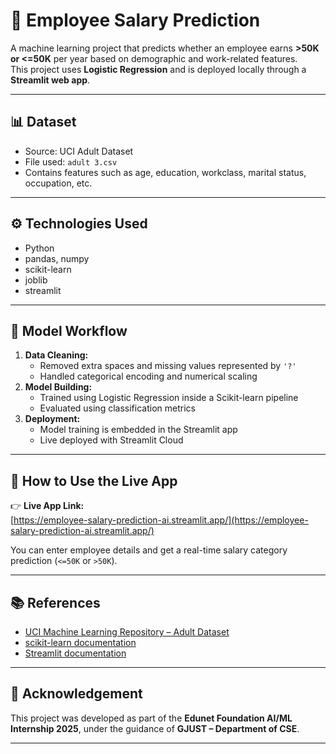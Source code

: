 # 💼 Employee Salary Prediction

A machine learning project that predicts whether an employee earns **>50K or <=50K** per year based on demographic and work-related features.  
This project uses **Logistic Regression** and is deployed locally through a **Streamlit web app**.

---

## 📊 Dataset

- Source: UCI Adult Dataset  
- File used: `adult 3.csv`  
- Contains features such as age, education, workclass, marital status, occupation, etc.

---

## ⚙️ Technologies Used

- Python  
- pandas, numpy  
- scikit-learn  
- joblib  
- streamlit

---

## 🧠 Model Workflow

1. **Data Cleaning:**  
   - Removed extra spaces and missing values represented by `'?'`  
   - Handled categorical encoding and numerical scaling  
2. **Model Building:**  
   - Trained using Logistic Regression inside a Scikit-learn pipeline  
   - Evaluated using classification metrics  
3. **Deployment:**  
   - Model training is embedded in the Streamlit app
   - Live deployed with Streamlit Cloud

---

## 🚀 How to Use the Live App

👉 **Live App Link:**  
[https://employee-salary-prediction-ai.streamlit.app/](https://employee-salary-prediction-ai.streamlit.app/)

You can enter employee details and get a real-time salary category prediction (`<=50K` or `>50K`).

---

## 📚 References

- [UCI Machine Learning Repository – Adult Dataset](https://archive.ics.uci.edu/ml/datasets/adult)  
- [scikit-learn documentation](https://scikit-learn.org/stable/)  
- [Streamlit documentation](https://docs.streamlit.io/)

---

## 🙏 Acknowledgement

This project was developed as part of the **Edunet Foundation AI/ML Internship 2025**, under the guidance of **GJUST – Department of CSE**.

---
